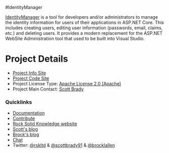 #IdentityManager

[IdentityManager](https://github.com/identitymanager)
is a tool for developers and/or administrators to manage the identity
information for users of their applications in ASP.NET Core. This includes 
creating users, editing user information (passwords, email, claims, etc.) 
and deleting users. It provides a modern replacement for the ASP.NET WebSite
Administration tool that used to be built into Visual Studio.

# Project Details

* [Project Info Site](https://github.com/IdentityManager/IdentityManager2)
* [Project Code Site](https://github.com/IdentityManager/IdentityManager2)
* Project License Type: [Apache License 2.0 (Apache)](https://github.com/IdentityManager/IdentityManager2/blob/master/LICENSE)
* Project Main Contact: [Scott Brady](https://github.com/scottbrady91)

### Quicklinks

* [Documentation](https://github.com/IdentityManager/IdentityManager/wiki)
* [Contribute](https://github.com/IdentityManager/IdentityManager2/blob/master/CONTRIBUTING.md)
* [Rock Solid Knowledge website](https://rocksolidknowledge.com) 
* [Scott's blog](https://www.scottbrady91.com) 
* [Brock's blog](https://brockallen.com/)
* [Chat](https://gitter.im/IdentityManager/IdentityManager)
* Twitter: [@rskltd](https://twitter.com/rskltd) & 
[@scottbrady91](https://twitter.com/scottbrady91) & 
[@brocklallen](https://twitter.com/brocklallen)

